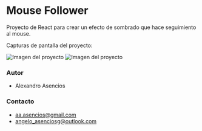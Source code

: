 # Mouse Follower
Proyecto de React para crear un efecto de sombrado que hace seguimiento al mouse.

Capturas de pantalla del proyecto: 

![Imagen del proyecto](./public/mouse1.png)
![Imagen del proyecto](./public/mouse2.png)

### Autor
- Alexandro Asencios

### Contacto
- [aa.asencios@gmail.com](mailto:aa.asenciosg@gmail.com)
- [angelo_asenciosg@outlook.com](mailto:angelo_asenciosg@outlook.com)
